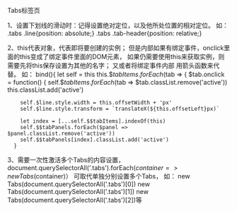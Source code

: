 Tabs标签页

1、设置下划线的滑动时：记得设置绝对定位，以及他所处位置的相对定位。
如：
.tabs .line{position: absolute;}
.tabs .tab-header{position: relative;}

2、this代表对象，代表即将要创建的实例；
但是内部如果有绑定事件，onclick里面的this变成了绑定事件里面的DOM元素，
如果仍需要使用this来获取实例，则需要先将this保存设置为其他的名字；
又或者将绑定事件内部 用箭头函数来代替。
如：
 bind(){
    let self = this
    this.$$tabItems.forEach($tab => {
      $tab.onclick = function() {
        self.$$tabItems.forEach($tab => $tab.classList.remove('active'))
        this.classList.add('active')

        self.$line.style.width = this.offsetWidth + 'px'
        self.$line.style.transform = `translateX(${this.offsetLeft}px)`

        let index = [...self.$$tabItems].indexOf(this)
        self.$$tabPanels.forEach($panel => $panel.classList.remove('active'))
        self.$$tabPanels[index].classList.add('active')
      }

3、需要一次性激活多个Tabs的内容设置，
document.querySelectorAll('.tabs').forEach($container => new Tabs($container)）
可取代单独分别设置多个Tabs，
如：
new Tabs(document.querySelectorAll('.tabs')[0])
new Tabs(document.querySelectorAll('.tabs')[1])
new Tabs(document.querySelectorAll('.tabs')[2])等

